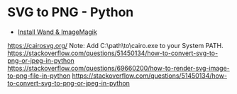 # SVG to PNG - Python

* [Install Wand & ImageMagik](https://docs.wand-py.org/en/latest/guide/install.html#install-imagemagick-on-windows)

https://cairosvg.org/ Note: Add C:\path\to\cairo.exe to your System PATH.
https://stackoverflow.com/questions/51450134/how-to-convert-svg-to-png-or-jpeg-in-python
https://stackoverflow.com/questions/69660200/how-to-render-svg-image-to-png-file-in-python
https://stackoverflow.com/questions/51450134/how-to-convert-svg-to-png-or-jpeg-in-python